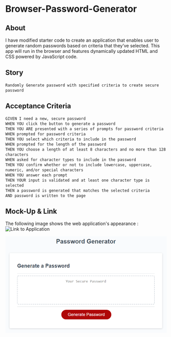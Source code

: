 # Browser-Password-Generator

## About

I have modified starter code to create an application that enables user to generate random passwords based on criteria that they’ve selected. This app will run in the browser and features dynamically updated HTML and CSS powered by JavaScript code.

## Story

```
Randomly Generate password with specified criteria to create secure password
```

## Acceptance Criteria

```
GIVEN I need a new, secure password
WHEN YOU click the button to generate a password
THEN YOU ARE presented with a series of prompts for password criteria
WHEN prompted for password criteria
THEN YOU select which criteria to include in the password
WHEN prompted for the length of the password
THEN YOU choose a length of at least 8 characters and no more than 128 characters
WHEN asked for character types to include in the password
THEN YOU confirm whether or not to include lowercase, uppercase, numeric, and/or special characters
WHEN YOU answer each prompt
THEN YOUR input is validated and at least one character type is selected
THEN a password is generated that matches the selected criteria
AND password is written to the page
```

## Mock-Up & Link

The following image shows the web application's appearance :
![Link to Application](https://invogue01.github.io/Browser-Password-Generator/)

![The Password Generator application displays a red button to "Generate Password".](password-generator.png)